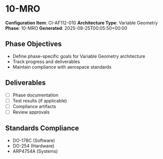 # 10-MRO

**Configuration Item**: CI-AF112-010
**Architecture Type**: Variable Geometry
**Phase**: 10-MRO
**Generated**: 2025-08-25T00:05:50+00:00

## Phase Objectives
- Define phase-specific goals for Variable Geometry architecture
- Track progress and deliverables
- Maintain compliance with aerospace standards

## Deliverables
- [ ] Phase documentation
- [ ] Test results (if applicable)
- [ ] Compliance artifacts
- [ ] Review approvals

## Standards Compliance
- DO-178C (Software)
- DO-254 (Hardware)
- ARP4754A (Systems)

